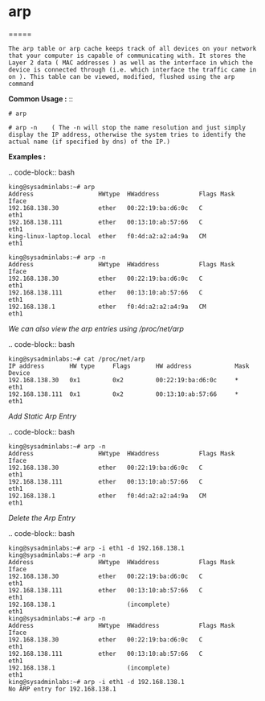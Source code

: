 # arp
=====

	The arp table or arp cache keeps track of all devices on your network that your computer is capable of communicating with. It stores the Layer 2 data ( MAC addresses ) as well as the interface in which the device is connected through (i.e. which interface the traffic came in on ). This table can be viewed, modified, flushed using the arp command 


**Common Usage :**  ::

	# arp

	# arp -n    ( The -n will stop the name resolution and just simply display the IP address, otherwise the system tries to identify the actual name (if specified by dns) of the IP.)


**Examples :**

.. code-block:: bash

	king@sysadminlabs:~# arp 
	Address                  HWtype  HWaddress           Flags Mask            Iface
	192.168.138.30           ether   00:22:19:ba:d6:0c   C                     eth1
	192.168.138.111          ether   00:13:10:ab:57:66   C                     eth1
	king-linux-laptop.local  ether   f0:4d:a2:a2:a4:9a   CM                    eth1

	king@sysadminlabs:~# arp -n
	Address                  HWtype  HWaddress           Flags Mask            Iface
	192.168.138.30           ether   00:22:19:ba:d6:0c   C                     eth1
	192.168.138.111          ether   00:13:10:ab:57:66   C                     eth1
	192.168.138.1            ether   f0:4d:a2:a2:a4:9a   CM                    eth1

*We can also view the arp entries using /proc/net/arp*

.. code-block:: bash

	king@sysadminlabs:~# cat /proc/net/arp 
	IP address       HW type     Flags       HW address            Mask     Device
	192.168.138.30   0x1         0x2         00:22:19:ba:d6:0c     *        eth1
	192.168.138.111  0x1         0x2         00:13:10:ab:57:66     *        eth1

*Add Static Arp Entry*

.. code-block:: bash

	king@sysadminlabs:~# arp -n
	Address                  HWtype  HWaddress           Flags Mask            Iface
	192.168.138.30           ether   00:22:19:ba:d6:0c   C                     eth1
	192.168.138.111          ether   00:13:10:ab:57:66   C                     eth1
	192.168.138.1            ether   f0:4d:a2:a2:a4:9a   CM                    eth1


*Delete the Arp Entry*

.. code-block:: bash

	king@sysadminlabs:~# arp -i eth1 -d 192.168.138.1 
	king@sysadminlabs:~# arp -n
	Address                  HWtype  HWaddress           Flags Mask            Iface
	192.168.138.30           ether   00:22:19:ba:d6:0c   C                     eth1
	192.168.138.111          ether   00:13:10:ab:57:66   C                     eth1
	192.168.138.1                    (incomplete)                              eth1
	king@sysadminlabs:~# arp -n
	Address                  HWtype  HWaddress           Flags Mask            Iface
	192.168.138.30           ether   00:22:19:ba:d6:0c   C                     eth1
	192.168.138.111          ether   00:13:10:ab:57:66   C                     eth1
	192.168.138.1                    (incomplete)                              eth1
	king@sysadminlabs:~# arp -i eth1 -d 192.168.138.1 
	No ARP entry for 192.168.138.1
	



